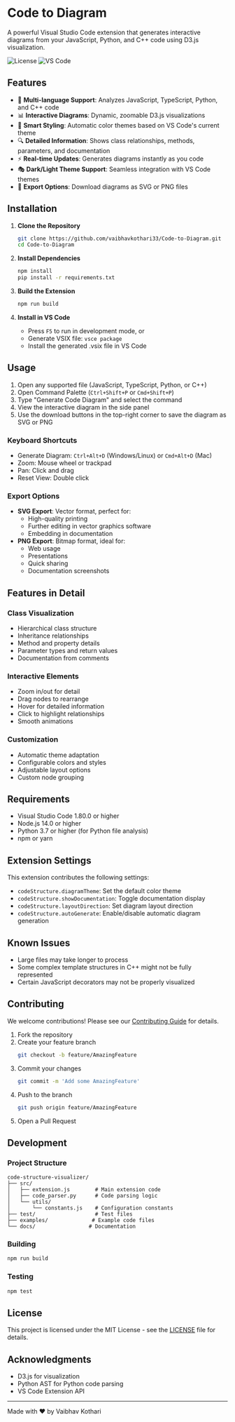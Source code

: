# Code to Diagram

A powerful Visual Studio Code extension that generates interactive diagrams from your JavaScript, Python, and C++ code using D3.js visualization.

![License](https://img.shields.io/badge/license-MIT-blue.svg)
![VS Code](https://img.shields.io/badge/VS%20Code-1.80+-blue.svg)

## Features

- 🎯 **Multi-language Support**: Analyzes JavaScript, TypeScript, Python, and C++ code
- 📊 **Interactive Diagrams**: Dynamic, zoomable D3.js visualizations
- 🎨 **Smart Styling**: Automatic color themes based on VS Code's current theme
- 🔍 **Detailed Information**: Shows class relationships, methods, parameters, and documentation
- ⚡ **Real-time Updates**: Generates diagrams instantly as you code
- 🎭 **Dark/Light Theme Support**: Seamless integration with VS Code themes
- 💾 **Export Options**: Download diagrams as SVG or PNG files



## Installation

1. **Clone the Repository**
   ```bash
   git clone https://github.com/vaibhavkothari33/Code-to-Diagram.git
   cd Code-to-Diagram
   ```

2. **Install Dependencies**
   ```bash
   npm install
   pip install -r requirements.txt
   ```

3. **Build the Extension**
   ```bash
   npm run build
   ```

4. **Install in VS Code**
   - Press `F5` to run in development mode, or
   - Generate VSIX file: `vsce package`
   - Install the generated .vsix file in VS Code

## Usage

1. Open any supported file (JavaScript, TypeScript, Python, or C++)
2. Open Command Palette (`Ctrl+Shift+P` or `Cmd+Shift+P`)
3. Type "Generate Code Diagram" and select the command
4. View the interactive diagram in the side panel
5. Use the download buttons in the top-right corner to save the diagram as SVG or PNG

### Keyboard Shortcuts
- Generate Diagram: `Ctrl+Alt+D` (Windows/Linux) or `Cmd+Alt+D` (Mac)
- Zoom: Mouse wheel or trackpad
- Pan: Click and drag
- Reset View: Double click

### Export Options
- **SVG Export**: Vector format, perfect for:
  - High-quality printing
  - Further editing in vector graphics software
  - Embedding in documentation
- **PNG Export**: Bitmap format, ideal for:
  - Web usage
  - Presentations
  - Quick sharing
  - Documentation screenshots

## Features in Detail

### Class Visualization
- Hierarchical class structure
- Inheritance relationships
- Method and property details
- Parameter types and return values
- Documentation from comments

### Interactive Elements
- Zoom in/out for detail
- Drag nodes to rearrange
- Hover for detailed information
- Click to highlight relationships
- Smooth animations

### Customization
- Automatic theme adaptation
- Configurable colors and styles
- Adjustable layout options
- Custom node grouping

## Requirements

- Visual Studio Code 1.80.0 or higher
- Node.js 14.0 or higher
- Python 3.7 or higher (for Python file analysis)
- npm or yarn

## Extension Settings

This extension contributes the following settings:

- `codeStructure.diagramTheme`: Set the default color theme
- `codeStructure.showDocumentation`: Toggle documentation display
- `codeStructure.layoutDirection`: Set diagram layout direction
- `codeStructure.autoGenerate`: Enable/disable automatic diagram generation

## Known Issues

- Large files may take longer to process
- Some complex template structures in C++ might not be fully represented
- Certain JavaScript decorators may not be properly visualized

## Contributing

We welcome contributions! Please see our [Contributing Guide](CONTRIBUTING.md) for details.

1. Fork the repository
2. Create your feature branch
   ```bash
   git checkout -b feature/AmazingFeature
   ```
3. Commit your changes
   ```bash
   git commit -m 'Add some AmazingFeature'
   ```
4. Push to the branch
   ```bash
   git push origin feature/AmazingFeature
   ```
5. Open a Pull Request

## Development

### Project Structure
```
code-structure-visualizer/
├── src/
│   ├── extension.js        # Main extension code
│   ├── code_parser.py      # Code parsing logic
│   └── utils/
│       └── constants.js    # Configuration constants
├── test/                   # Test files
├── examples/              # Example code files
└── docs/                 # Documentation
```

### Building
```bash
npm run build
```

### Testing
```bash
npm test
```

## License

This project is licensed under the MIT License - see the [LICENSE](LICENSE) file for details.

## Acknowledgments

- D3.js for visualization
- Python AST for Python code parsing
- VS Code Extension API

---

Made with ❤️ by Vaibhav Kothari 